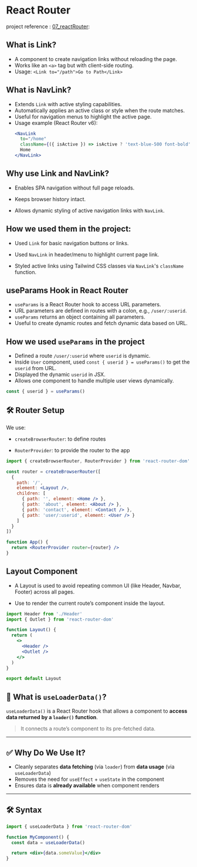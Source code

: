 # React Router
project reference : [07_reactRouter](../07_reactRouter/):
## What is Link?
- A component to create navigation links without reloading the page.
- Works like an `<a>` tag but with client-side routing.
- Usage: `<Link to="/path">Go to Path</Link>`

## What is NavLink?
- Extends `Link` with active styling capabilities.
- Automatically applies an active class or style when the route matches.
- Useful for navigation menus to highlight the active page.
- Usage example (React Router v6):
  ```jsx
  <NavLink 
    to="/home" 
    className={({ isActive }) => isActive ? 'text-blue-500 font-bold' : 'text-gray-700'}>
    Home
  </NavLink>

## Why use Link and NavLink?
- Enables SPA navigation without full page reloads.

- Keeps browser history intact.

- Allows dynamic styling of active navigation links with `NavLink`.

## How we used them in the project:
- Used `Link` for basic navigation buttons or links.

- Used `NavLink` in header/menu to highlight current page link.

- Styled active links using Tailwind CSS classes via `NavLink`'s `className` function.

## useParams Hook in React Router

- `useParams` is a React Router hook to access URL parameters.
- URL parameters are defined in routes with a colon, e.g., `/user/:userid`.
- `useParams` returns an object containing all parameters.
- Useful to create dynamic routes and fetch dynamic data based on URL.

## How we used `useParams` in the project

- Defined a route `/user/:userid` where `userid` is dynamic.
- Inside `User` component, used `const { userid } = useParams()` to get the `userid` from URL.
- Displayed the dynamic `userid` in JSX.
- Allows one component to handle multiple user views dynamically.

```jsx
const { userid } = useParams()
```

## 🛠️ Router Setup
We use:

- `createBrowserRouter`: to define routes

- `RouterProvider`: to provide the router to the app
```jsx
import { createBrowserRouter, RouterProvider } from 'react-router-dom'

const router = createBrowserRouter([
  {
    path: '/',
    element: <Layout />,
    children: [
      { path: '', element: <Home /> },
      { path: 'about', element: <About /> },
      { path: 'contact', element: <Contact /> },
      { path: 'user/:userid', element: <User /> }
    ]
  }
])

function App() {
  return <RouterProvider router={router} />
}
```
## Layout Component
- A Layout is used to avoid repeating common UI (like Header, Navbar, Footer) across all pages.

- Use <Outlet /> to render the current route’s component inside the layout.

```jsx
import Header from './Header'
import { Outlet } from 'react-router-dom'

function Layout() {
  return (
    <>
      <Header />
      <Outlet />
    </>
  )
}

export default Layout
```


## 🧠 What is `useLoaderData()`?

`useLoaderData()` is a React Router hook that allows a component to **access data returned by a `loader()` function**.

> It connects a route’s component to its pre-fetched data.

---

## ✅ Why Do We Use It?

- Cleanly separates **data fetching** (via `loader`) from **data usage** (via `useLoaderData`)
- Removes the need for `useEffect` + `useState` in the component
- Ensures data is **already available** when component renders

---

## 🛠️ Syntax

```jsx
import { useLoaderData } from 'react-router-dom'

function MyComponent() {
  const data = useLoaderData()

  return <div>{data.someValue}</div>
}
```